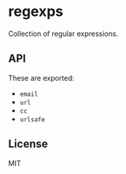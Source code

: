 
# regexps

  Collection of regular expressions.

## API

  These are exported:

   - `email`
   - `url`
   - `cc`
   - `urlsafe`

## License

  MIT